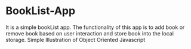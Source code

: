 # BookList-App
It is a simple bookList app. The functionality of this app is to add book or remove book based on user interaction and store book into the local storage. Simple Illustration of Object Oriented Javascript
